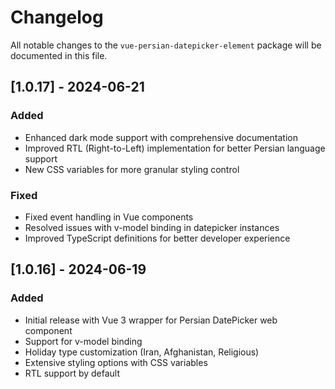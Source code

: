 # Changelog

All notable changes to the `vue-persian-datepicker-element` package will be documented in this file.

## [1.0.17] - 2024-06-21

### Added
- Enhanced dark mode support with comprehensive documentation
- Improved RTL (Right-to-Left) implementation for better Persian language support
- New CSS variables for more granular styling control

### Fixed
- Fixed event handling in Vue components
- Resolved issues with v-model binding in datepicker instances
- Improved TypeScript definitions for better developer experience

## [1.0.16] - 2024-06-19

### Added
- Initial release with Vue 3 wrapper for Persian DatePicker web component
- Support for v-model binding
- Holiday type customization (Iran, Afghanistan, Religious)
- Extensive styling options with CSS variables
- RTL support by default 